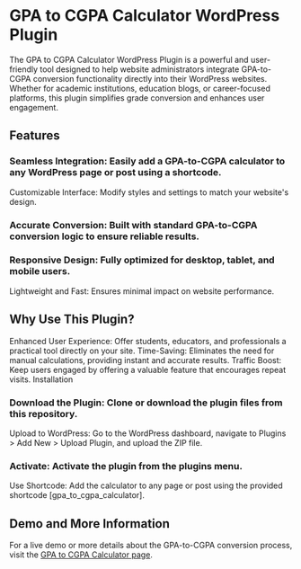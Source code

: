 # GPA to CGPA Calculator WordPress Plugin
The GPA to CGPA Calculator WordPress Plugin is a powerful and user-friendly tool designed to help website administrators integrate GPA-to-CGPA conversion functionality directly into their WordPress websites. Whether for academic institutions, education blogs, or career-focused platforms, this plugin simplifies grade conversion and enhances user engagement.

## Features
### Seamless Integration: Easily add a GPA-to-CGPA calculator to any WordPress page or post using a shortcode.
Customizable Interface: Modify styles and settings to match your website's design.
### Accurate Conversion: Built with standard GPA-to-CGPA conversion logic to ensure reliable results.
### Responsive Design: Fully optimized for desktop, tablet, and mobile users.
Lightweight and Fast: Ensures minimal impact on website performance.

## Why Use This Plugin?
Enhanced User Experience: Offer students, educators, and professionals a practical tool directly on your site.
Time-Saving: Eliminates the need for manual calculations, providing instant and accurate results.
Traffic Boost: Keep users engaged by offering a valuable feature that encourages repeat visits.
Installation
### Download the Plugin: Clone or download the plugin files from this repository.
Upload to WordPress: Go to the WordPress dashboard, navigate to Plugins > Add New > Upload Plugin, and upload the ZIP file.
### Activate: Activate the plugin from the plugins menu.
 Use Shortcode: Add the calculator to any page or post using the provided shortcode [gpa_to_cgpa_calculator].
## Demo and More Information
For a live demo or more details about the GPA-to-CGPA conversion process, visit the [GPA to CGPA Calculator page](https://cgpatopercentages.com/gpa-to-cgpa-calculator/).
